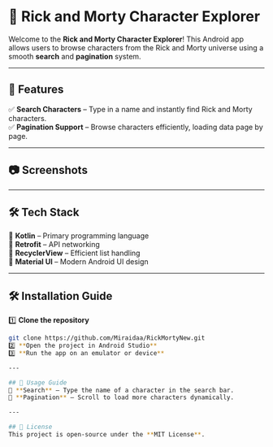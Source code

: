 # 🌌 Rick and Morty Character Explorer  

Welcome to the **Rick and Morty Character Explorer**! This Android app allows users to browse characters from the Rick and Morty universe using a smooth **search** and **pagination** system.  

---

## 🚀 Features  
✅ **Search Characters** – Type in a name and instantly find Rick and Morty characters.  
✅ **Pagination Support** – Browse characters efficiently, loading data page by page.  

---

## 📷 Screenshots  


---

## 🛠 Tech Stack  
🔹 **Kotlin** – Primary programming language  
🔹 **Retrofit** – API networking  
🔹 **RecyclerView** – Efficient list handling  
🔹 **Material UI** – Modern Android UI design  

---

## 🛠 Installation Guide  
1️⃣ **Clone the repository**  
```sh
git clone https://github.com/Miraidaa/RickMortyNew.git
2️⃣ **Open the project in Android Studio**  
3️⃣ **Run the app on an emulator or device**  

---

## 📖 Usage Guide  
🔹 **Search** – Type the name of a character in the search bar.  
🔹 **Pagination** – Scroll to load more characters dynamically.  

---

## 📜 License  
This project is open-source under the **MIT License**.  
